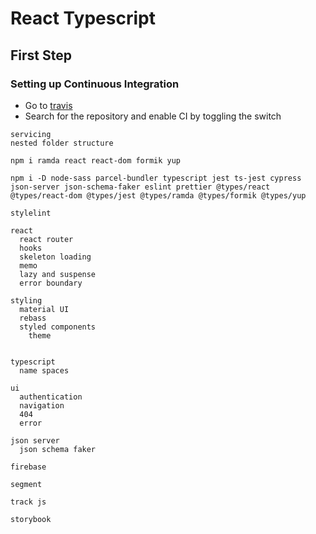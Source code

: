 # React Typescript

## First Step

### Setting up Continuous Integration

- Go to [travis](https://travis-ci.org/account/repositories)
- Search for the repository and enable CI by toggling the switch

```text
servicing
nested folder structure

npm i ramda react react-dom formik yup

npm i -D node-sass parcel-bundler typescript jest ts-jest cypress json-server json-schema-faker eslint prettier @types/react @types/react-dom @types/jest @types/ramda @types/formik @types/yup

stylelint

react
  react router
  hooks
  skeleton loading
  memo
  lazy and suspense
  error boundary

styling
  material UI
  rebass
  styled components
    theme


typescript
  name spaces

ui
  authentication
  navigation
  404
  error

json server
  json schema faker

firebase

segment

track js

storybook

```

